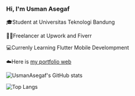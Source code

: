 ### Hi, I'm Usman Asegaf

🎓Student at Universitas Teknologi Bandung

👨‍💼Freelancer at Upwork and Fiverr

💻Currenly Learning Flutter Mobile Develompment

☁️Here is [my portfolio web](http://webprofilusman.rf.gd/portfolio/) 

![UsmanAsegaf's GitHub stats](https://github-readme-stats.vercel.app/api?username=usmanasegaf&show_icons=true&theme=tokyonight)

![Top Langs](https://github-readme-stats.vercel.app/api/top-langs/?username=usmanasegaf&size_weight=0.5&count_weight=0.5)
